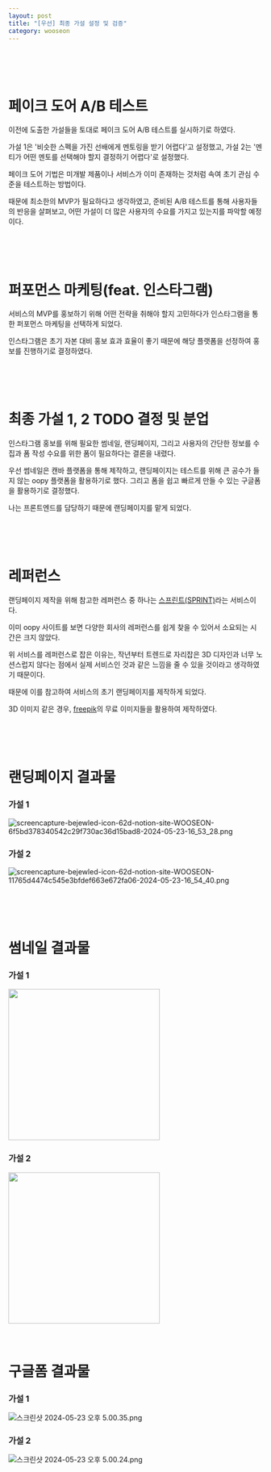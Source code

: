 ```yaml
---
layout: post
title: "[우선] 최종 가설 설정 및 검증"
category: wooseon
---
```


<br />
<br />
<br />

# 페이크 도어 A/B 테스트

이전에 도출한 가설들을 토대로 페이크 도어 A/B 테스트를 실시하기로 하였다.

가설 1은 '비슷한 스펙을 가진 선배에게 멘토링을 받기 어렵다'고 설정했고, 가설 2는 '멘티가 어떤 멘토를 선택해야 할지 결정하기 어렵다'로 설정했다.

페이크 도어 기법은 미개발 제품이나 서비스가 이미 존재하는 것처럼 속여 초기 관심 수준을 테스트하는 방법이다.

때문에 최소한의 MVP가 필요하다고 생각하였고, 준비된 A/B 테스트를 통해 사용자들의 반응을 살펴보고, 어떤 가설이 더 많은 사용자의 수요를 가지고 있는지를 파악할 예정이다.

<br />
<br />
<br />

# 퍼포먼스 마케팅(feat. 인스타그램)

서비스의 MVP를 홍보하기 위해 어떤 전략을 취해야 할지 고민하다가 인스타그램을 통한 퍼포먼스 마케팅을 선택하게 되었다.

인스타그램은 초기 자본 대비 홍보 효과 효율이 좋기 때문에 해당 플랫폼을 선정하여 홍보를 진행하기로 결정하였다.

<br />
<br />
<br />

# 최종 가설 1, 2 TODO 결정 및 분업

인스타그램 홍보를 위해 필요한 썸네일, 랜딩페이지, 그리고 사용자의 간단한 정보를 수집과 폼 작성 수요를 위한 폼이 필요하다는 결론을 내렸다.

우선 썸네일은 캔바 플랫폼을 통해 제작하고, 랜딩페이지는 테스트를 위해 큰 공수가 들지 않는 oopy 플랫폼을 활용하기로 했다. 그리고 폼을 쉽고 빠르게 만들 수 있는 구글폼을 활용하기로 결정했다.

나는 프론트엔드를 담당하기 때문에 랜딩페이지를 맡게 되었다.

<br />
<br />
<br />

# 레퍼런스

랜딩페이지 제작을 위해 참고한 레퍼런스 중 하나는 [스프린트(SPRINT)](https://www.sprintapp.team/)라는 서비스이다.

이미 oopy 사이트를 보면 다양한 회사의 레퍼런스를 쉽게 찾을 수 있어서 소요되는 시간은 크지 않았다.

위 서비스를 레퍼런스로 잡은 이유는, 작년부터 트렌드로 자리잡은 3D 디자인과 너무 노션스럽지 않다는 점에서 실제 서비스인 것과 같은 느낌을 줄 수 있을 것이라고 생각하였기 때문이다.

때문에 이를 참고하여 서비스의 초기 랜딩페이지를 제작하게 되었다.

3D 이미지 같은 경우, [freepik](https://kr.freepik.com/)의 무료 이미지들을 활용하여 제작하였다.

<br />
<br />
<br />

# 랜딩페이지 결과물

### 가설 1

![screencapture-bejewled-icon-62d-notion-site-WOOSEON-6f5bd378340542c29f730ac36d15bad8-2024-05-23-16_53_28.png](https://kibong.notion.site/image/https%3A%2F%2Fprod-files-secure.s3.us-west-2.amazonaws.com%2F13897cab-0dd6-431f-b847-04477372a586%2F5bce58c4-1c74-4b29-85b8-536bbd92a656%2Fscreencapture-bejewled-icon-62d-notion-site-WOOSEON-6f5bd378340542c29f730ac36d15bad8-2024-05-23-16_53_28.png?table=block&id=10df3b82-f296-4aea-987b-5fcc119b88be&spaceId=13897cab-0dd6-431f-b847-04477372a586&width=1510&userId=&cache=v2)

### 가설 2

![screencapture-bejewled-icon-62d-notion-site-WOOSEON-11765d4474c545e3bfdef663e672fa06-2024-05-23-16_54_40.png](https://kibong.notion.site/image/https%3A%2F%2Fprod-files-secure.s3.us-west-2.amazonaws.com%2F13897cab-0dd6-431f-b847-04477372a586%2F2a48ffbf-3f8c-4d22-9cf0-371f9e4633d3%2Fscreencapture-bejewled-icon-62d-notion-site-WOOSEON-11765d4474c545e3bfdef663e672fa06-2024-05-23-16_54_40.png?table=block&id=62263637-d379-4ba7-bb5a-9bbc20f2c1c9&spaceId=13897cab-0dd6-431f-b847-04477372a586&width=1510&userId=&cache=v2)

<br />
<br />
<br />

# 썸네일 결과물

### 가설 1

<img src="https://kibong.notion.site/image/https%3A%2F%2Fprod-files-secure.s3.us-west-2.amazonaws.com%2F13897cab-0dd6-431f-b847-04477372a586%2Fdb6681a3-4ef4-4c25-bb09-cd137ff368a2%2F%25EC%2595%2588%25EC%25A0%25A4%25EB%25A1%259C_%25EB%25B8%258C%25EB%25A3%25A8%25EC%259E%2589.png?table=block&id=94163b41-19b2-4691-bc0e-b6e4376b6241&spaceId=13897cab-0dd6-431f-b847-04477372a586&width=1510&userId=&cache=v2" width="300px">

### 가설 2

<img src="https://kibong.notion.site/image/https%3A%2F%2Fprod-files-secure.s3.us-west-2.amazonaws.com%2F13897cab-0dd6-431f-b847-04477372a586%2F738dd646-2843-4168-9bb0-0e371ffc9225%2F%25EC%2595%2588%25EC%25A0%25A4%25EB%25A1%259C_%25EB%25B8%258C%25EB%25A3%25A8%25EC%259E%2589_(1).png?table=block&id=c168a837-754c-4ba3-9b8f-95cd1ca7d764&spaceId=13897cab-0dd6-431f-b847-04477372a586&width=1510&userId=&cache=v2" width="300px">

<br />
<br />
<br />

# 구글폼 결과물

### 가설 1

![스크린샷 2024-05-23 오후 5.00.35.png](https://kibong.notion.site/image/https%3A%2F%2Fprod-files-secure.s3.us-west-2.amazonaws.com%2F13897cab-0dd6-431f-b847-04477372a586%2F3882ed8c-6069-4d86-ab66-fd4cbfbfb8b9%2F%25E1%2584%2589%25E1%2585%25B3%25E1%2584%258F%25E1%2585%25B3%25E1%2584%2585%25E1%2585%25B5%25E1%2586%25AB%25E1%2584%2589%25E1%2585%25A3%25E1%2586%25BA_2024-05-23_%25E1%2584%258B%25E1%2585%25A9%25E1%2584%2592%25E1%2585%25AE_5.00.35.png?table=block&id=070cb58e-c4ac-404c-b92d-b02b7b8f6643&spaceId=13897cab-0dd6-431f-b847-04477372a586&width=860&userId=&cache=v2)

### 가설 2

![스크린샷 2024-05-23 오후 5.00.24.png](https://kibong.notion.site/image/https%3A%2F%2Fprod-files-secure.s3.us-west-2.amazonaws.com%2F13897cab-0dd6-431f-b847-04477372a586%2Ffd83307b-2706-4849-b320-dec2b873022d%2F%25E1%2584%2589%25E1%2585%25B3%25E1%2584%258F%25E1%2585%25B3%25E1%2584%2585%25E1%2585%25B5%25E1%2586%25AB%25E1%2584%2589%25E1%2585%25A3%25E1%2586%25BA_2024-05-23_%25E1%2584%258B%25E1%2585%25A9%25E1%2584%2592%25E1%2585%25AE_5.00.24.png?table=block&id=ceea18e7-dee7-4762-974e-1b6518c0f813&spaceId=13897cab-0dd6-431f-b847-04477372a586&width=1420&userId=&cache=v2)
